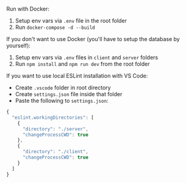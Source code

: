 Run with Docker:

1. Setup env vars via `.env` file in the root folder
2. Run `docker-compose -d --build`

If you don't want to use Docker (you'll have to setup the database by yourself):

1. Setup env vars via `.env` files in `client` and `server` folders
2. Run `npm install` and `npm run dev` from the root folder

If you want to use local ESLint installation with VS Code:

- Create `.vscode` folder in root directory
- Create `settings.json` file inside that folder
- Paste the following to `settings.json`:

```js
{
  "eslint.workingDirectories": [
    {
      "directory": "./server",
      "changeProcessCWD": true
    },
    {
      "directory": "./client",
      "changeProcessCWD": true
    }
  ]
}
```